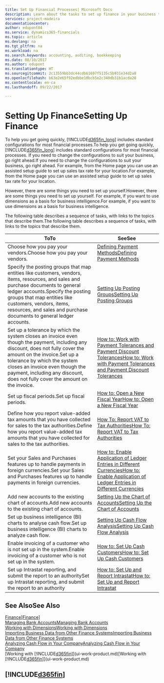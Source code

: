 ```yaml
---
title: Set Up Financial Processes| Microsoft Docs
description: Learn about the tasks to set up finance in your business to suit all your accounting, auditing, or bookkeeping needs.
services: project-madeira
documentationcenter: 
author: edupont04
ms.service: dynamics365-financials
ms.topic: article
ms.devlang: na
ms.tgt_pltfrm: na
ms.workload: na
ms.search.keywords: accounting, auditing, bookkeeping
ms.date: 08/10/2017
ms.author: edupont
ms.translationtype: HT
ms.sourcegitcommit: 2c13559bb3dc44cdb61697f5135c5b931e34d2a8
ms.openlocfilehash: b63e2e65f92edbbe10bcb5e2c340db31b1acda28
ms.contentlocale: en-ca
ms.lasthandoff: 09/22/2017

---
```

# <a name="setting-up-finance"></a><span data-ttu-id="e2b6f-103">Setting Up Finance</span><span class="sxs-lookup"><span data-stu-id="e2b6f-103">Setting Up Finance</span></span>
<span data-ttu-id="e2b6f-104">To help you get going quickly, [!INCLUDE[d365fin_long](includes/d365fin_long_md.md)] includes standard configurations for most financial processes.</span><span class="sxs-lookup"><span data-stu-id="e2b6f-104">To help you get going quickly, [!INCLUDE[d365fin_long](includes/d365fin_long_md.md)] includes standard configurations for most financial processes.</span></span> <span data-ttu-id="e2b6f-105">If you need to change the configurations to suit your business, go right ahead.</span><span class="sxs-lookup"><span data-stu-id="e2b6f-105">If you need to change the configurations to suit your business, go right ahead.</span></span> <span data-ttu-id="e2b6f-106">For example, from the Home page you can use an assisted setup guide to set up sales tax rate for your location.</span><span class="sxs-lookup"><span data-stu-id="e2b6f-106">For example, from the Home page you can use an assisted setup guide to set up sales tax rate for your location.</span></span>  

<span data-ttu-id="e2b6f-107">However, there are some things you need to set up yourself.</span><span class="sxs-lookup"><span data-stu-id="e2b6f-107">However, there are some things you need to set up yourself.</span></span> <span data-ttu-id="e2b6f-108">For example, if you want to use dimensions as a basis for business intelligence.</span><span class="sxs-lookup"><span data-stu-id="e2b6f-108">For example, if you want to use dimensions as a basis for business intelligence.</span></span>  

<span data-ttu-id="e2b6f-109">The following table describes a sequence of tasks, with links to the topics that describe them.</span><span class="sxs-lookup"><span data-stu-id="e2b6f-109">The following table describes a sequence of tasks, with links to the topics that describe them.</span></span>

| <span data-ttu-id="e2b6f-110">To</span><span class="sxs-lookup"><span data-stu-id="e2b6f-110">To</span></span> | <span data-ttu-id="e2b6f-111">See</span><span class="sxs-lookup"><span data-stu-id="e2b6f-111">See</span></span> |
| --- | --- |
| <span data-ttu-id="e2b6f-112">Choose how you pay your vendors.</span><span class="sxs-lookup"><span data-stu-id="e2b6f-112">Choose how you pay your vendors.</span></span> |[<span data-ttu-id="e2b6f-113">Defining Payment Methods</span><span class="sxs-lookup"><span data-stu-id="e2b6f-113">Defining Payment Methods</span></span>](finance-payment-methods.md) |
| <span data-ttu-id="e2b6f-114">Specify the posting groups that map entities like customers, vendors, items, resources, and sales and purchase documents to general ledger accounts.</span><span class="sxs-lookup"><span data-stu-id="e2b6f-114">Specify the posting groups that map entities like customers, vendors, items, resources, and sales and purchase documents to general ledger accounts.</span></span> |[<span data-ttu-id="e2b6f-115">Setting Up Posting Groups</span><span class="sxs-lookup"><span data-stu-id="e2b6f-115">Setting Up Posting Groups</span></span>](finance-posting-groups.md)|
|<span data-ttu-id="e2b6f-116">Set up a tolerance by which the system closes an invoice even though the payment, including any discount, does not fully cover the amount on the invoice.</span><span class="sxs-lookup"><span data-stu-id="e2b6f-116">Set up a tolerance by which the system closes an invoice even though the payment, including any discount, does not fully cover the amount on the invoice.</span></span>|[<span data-ttu-id="e2b6f-117">How to: Work with Payment Tolerances and Payment Discount Tolerances</span><span class="sxs-lookup"><span data-stu-id="e2b6f-117">How to: Work with Payment Tolerances and Payment Discount Tolerances</span></span>](finance-payment-tolerance-and-payment-discount-tolerance.md)|
| <span data-ttu-id="e2b6f-118">Set up fiscal periods.</span><span class="sxs-lookup"><span data-stu-id="e2b6f-118">Set up fiscal periods.</span></span> |[<span data-ttu-id="e2b6f-119">How to: Open a New Fiscal Year</span><span class="sxs-lookup"><span data-stu-id="e2b6f-119">How to: Open a New Fiscal Year</span></span>](finance-how-open-new-fiscal-year.md) |
| <span data-ttu-id="e2b6f-120">Define how you report value-added tax amounts that you have collected for sales to the tax authorities.</span><span class="sxs-lookup"><span data-stu-id="e2b6f-120">Define how you report value-added tax amounts that you have collected for sales to the tax authorities.</span></span> |[<span data-ttu-id="e2b6f-121">How To: Report VAT to Tax Authorities</span><span class="sxs-lookup"><span data-stu-id="e2b6f-121">How To: Report VAT to Tax Authorities</span></span>](finance-how-report-vat.md)|
| <span data-ttu-id="e2b6f-122">Set your Sales and Purchases features up to handle payments in foreign currencies.</span><span class="sxs-lookup"><span data-stu-id="e2b6f-122">Set your Sales and Purchases features up to handle payments in foreign currencies.</span></span>|[<span data-ttu-id="e2b6f-123">How to: Enable Application of Ledger Entries in Different Currencies</span><span class="sxs-lookup"><span data-stu-id="e2b6f-123">How to: Enable Application of Ledger Entries in Different Currencies</span></span>](finance-how-enable-application-ledger-entries-different-currencies.md)
| <span data-ttu-id="e2b6f-124">Add new accounts to the existing chart of accounts.</span><span class="sxs-lookup"><span data-stu-id="e2b6f-124">Add new accounts to the existing chart of accounts.</span></span> |[<span data-ttu-id="e2b6f-125">Setting Up the Chart of Accounts</span><span class="sxs-lookup"><span data-stu-id="e2b6f-125">Setting Up the Chart of Accounts</span></span>](finance-setup-chart-accounts.md) |
| <span data-ttu-id="e2b6f-126">Set up business intelligence (BI) charts to analyse cash flow.</span><span class="sxs-lookup"><span data-stu-id="e2b6f-126">Set up business intelligence (BI) charts to analyze cash flow.</span></span> |[<span data-ttu-id="e2b6f-127">Setting Up Cash Flow Analysis</span><span class="sxs-lookup"><span data-stu-id="e2b6f-127">Setting Up Cash Flow Analysis</span></span>](finance-setup-cash-flow-analyses.md) |
|<span data-ttu-id="e2b6f-128">Enable invoicing of a customer who is not set up in the system.</span><span class="sxs-lookup"><span data-stu-id="e2b6f-128">Enable invoicing of a customer who is not set up in the system.</span></span>|[<span data-ttu-id="e2b6f-129">How to: Set Up Cash Customers</span><span class="sxs-lookup"><span data-stu-id="e2b6f-129">How to: Set Up Cash Customers</span></span>](finance-how-to-set-up-cash-customers.md)|
| <span data-ttu-id="e2b6f-130">Set up Intrastat reporting, and submit the report to an authority</span><span class="sxs-lookup"><span data-stu-id="e2b6f-130">Set up Intrastat reporting, and submit the report to an authority</span></span> | [<span data-ttu-id="e2b6f-131">How to: Set Up and Report Intrastat</span><span class="sxs-lookup"><span data-stu-id="e2b6f-131">How to: Set Up and Report Intrastat</span></span>](finance-how-setup-report-intrastat.md)|

## <a name="see-also"></a><span data-ttu-id="e2b6f-132">See Also</span><span class="sxs-lookup"><span data-stu-id="e2b6f-132">See Also</span></span>
<span data-ttu-id="e2b6f-133">[Finance](finance.md)]</span><span class="sxs-lookup"><span data-stu-id="e2b6f-133">[Finance](finance.md)]</span></span>  
[<span data-ttu-id="e2b6f-134">Managing Bank Accounts</span><span class="sxs-lookup"><span data-stu-id="e2b6f-134">Managing Bank Accounts</span></span>](bank-manage-bank-accounts.md)  
[<span data-ttu-id="e2b6f-135">Working with Dimensions</span><span class="sxs-lookup"><span data-stu-id="e2b6f-135">Working with Dimensions</span></span>](finance-dimensions.md)  
[<span data-ttu-id="e2b6f-136">Importing Business Data from Other Finance Systems</span><span class="sxs-lookup"><span data-stu-id="e2b6f-136">Importing Business Data from Other Finance Systems</span></span>](upload-data.md)  
[<span data-ttu-id="e2b6f-137">Analyzing Cash Flow in Your Company</span><span class="sxs-lookup"><span data-stu-id="e2b6f-137">Analyzing Cash Flow in Your Company</span></span>](finance-analyze-cash-flow.md)  
<span data-ttu-id="e2b6f-138">[Working with [!INCLUDE[d365fin](includes/d365fin_md.md)]](ui-work-product.md)</span><span class="sxs-lookup"><span data-stu-id="e2b6f-138">[Working with [!INCLUDE[d365fin](includes/d365fin_md.md)]](ui-work-product.md)</span></span>  

## [!INCLUDE[d365fin](includes/free_trial_md.md)]

